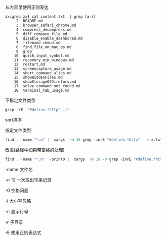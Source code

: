 
从内容里使用正则表达

```
zx:grep zx$ cat content.txt  | grep [a-z]
     2	README.md
     3	browser_safari_chrome.md
     4	compress_decompress.md
     5	diff_compare_file.md
     6	disable_enable_dashborad.md
     7	filename-chmod.md
     8	find_file_on_mac_os.md
     9	grep
    10	quich_input_symbol.md
    11	recovery_min_windows.md
    12	restart.md
    13	screencapture_usage.md
    14	short_command_alias.md
    15	showHiddenFiles.md
    16	showStorageOfDiretory.md
    17	solve_command_not_found.md
    18	terminal_tab_usage.md
```





不指定文件类型

```objectivec
grep -rE  "#define.*http" ./*	
```

sort排序



指定文件类型

```objectivec
find . -name "*.m" |  xargs  -n 10 grep -inrE "#define.*http"   > x.txt
```

改进(路径中如果带空格的处理)

```objectivec
find . -name "*.m"  -print0 |  xargs  -n 10 -0 grep -inrE "#define.*http"   > x.txt
```

-name 文件名

-n  10 一次取出10条记录

-0  空格问题

-i 大小写忽略

-n 显示行号

-r  子目录

-E 使用正则表达式 

